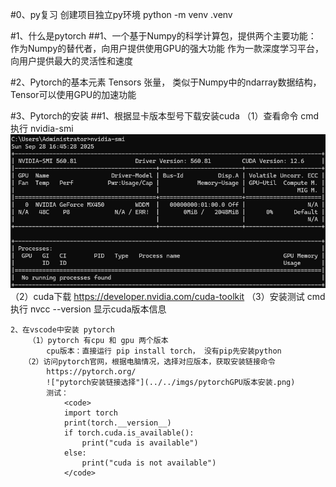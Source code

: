#0、py复习
    创建项目独立py环境
    python -m venv .venv


#1、什么是pytorch
    ##1、一个基于Numpy的科学计算包，提供两个主要功能：
        作为Numpy的替代者，向用户提供使用GPU的强大功能
        作为一款深度学习平台，向用户提供最大的灵活性和速度

#2、Pytorch的基本元素
    Tensors 张量， 类似于Numpy中的ndarray数据结构， Tensor可以使用GPU的加速功能

#3、Pytorch的安装
    ##1、根据显卡版本型号下载安装cuda
       （1）查看命令 cmd执行 nvidia-smi
         !["显卡信息"](../../imgs/nvidia-smi显卡查看.png)
       （2）cuda下载 https://developer.nvidia.com/cuda-toolkit
       （3）安装测试 cmd 执行 nvcc --version 显示cuda版本信息
    
    2、在vscode中安装 pytorch
        （1）pytorch 有cpu 和 gpu 两个版本
            cpu版本：直接运行 pip install torch， 没有pip先安装python
       （2）访问pytorch官网，根据电脑情况，选择对应版本，获取安装链接命令
            https://pytorch.org/
            !["pytorch安装链接选择"](../../imgs/pytorchGPU版本安装.png)
            测试：
                <code>
                import torch
                print(torch.__version__)
                if torch.cuda.is_available():
                    print("cuda is available")
                else:
                    print("cuda is not available")
                </code>